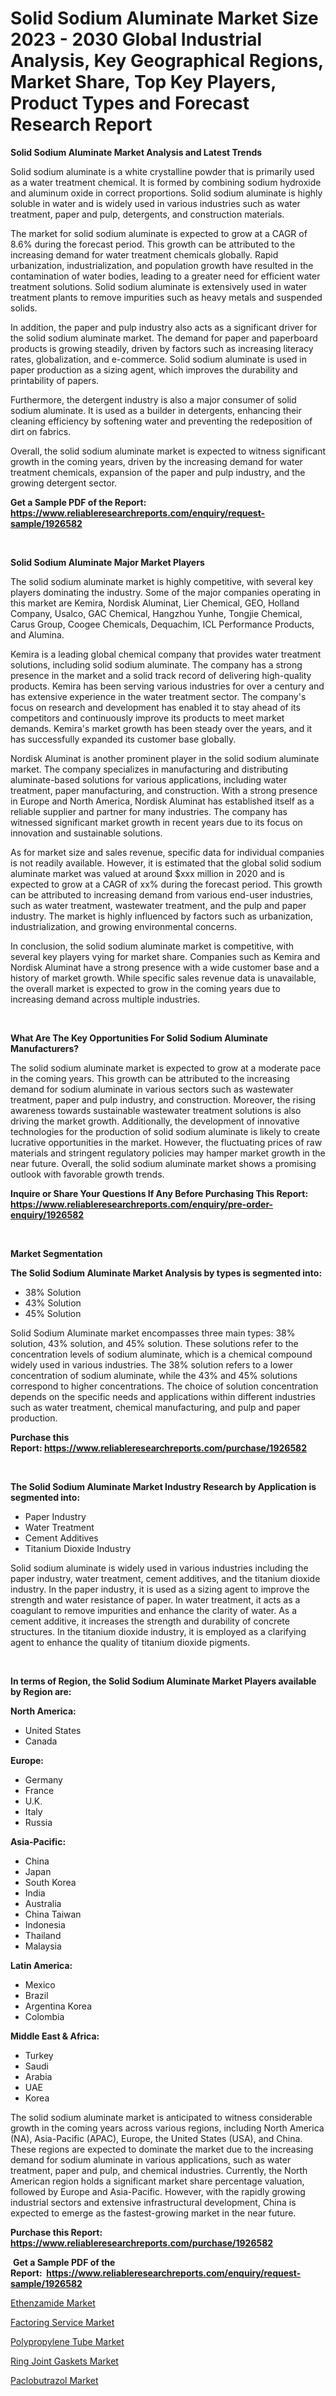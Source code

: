 <p><h1>Solid Sodium Aluminate Market Size 2023 - 2030 Global Industrial Analysis, Key Geographical Regions, Market Share, Top Key Players, Product Types and Forecast Research Report</h1></p><p><strong>Solid Sodium Aluminate Market Analysis and Latest Trends</strong></p>
<p><p>Solid sodium aluminate is a white crystalline powder that is primarily used as a water treatment chemical. It is formed by combining sodium hydroxide and aluminum oxide in correct proportions. Solid sodium aluminate is highly soluble in water and is widely used in various industries such as water treatment, paper and pulp, detergents, and construction materials.</p><p>The market for solid sodium aluminate is expected to grow at a CAGR of 8.6% during the forecast period. This growth can be attributed to the increasing demand for water treatment chemicals globally. Rapid urbanization, industrialization, and population growth have resulted in the contamination of water bodies, leading to a greater need for efficient water treatment solutions. Solid sodium aluminate is extensively used in water treatment plants to remove impurities such as heavy metals and suspended solids.</p><p>In addition, the paper and pulp industry also acts as a significant driver for the solid sodium aluminate market. The demand for paper and paperboard products is growing steadily, driven by factors such as increasing literacy rates, globalization, and e-commerce. Solid sodium aluminate is used in paper production as a sizing agent, which improves the durability and printability of papers.</p><p>Furthermore, the detergent industry is also a major consumer of solid sodium aluminate. It is used as a builder in detergents, enhancing their cleaning efficiency by softening water and preventing the redeposition of dirt on fabrics.</p><p>Overall, the solid sodium aluminate market is expected to witness significant growth in the coming years, driven by the increasing demand for water treatment chemicals, expansion of the paper and pulp industry, and the growing detergent sector.</p></p>
<p><strong>Get a Sample PDF of the Report:&nbsp; <a href="https://www.reliableresearchreports.com/enquiry/request-sample/1926582">https://www.reliableresearchreports.com/enquiry/request-sample/1926582</a></strong></p>
<p>&nbsp;</p>
<p><strong>Solid Sodium Aluminate Major Market Players</strong></p>
<p><p>The solid sodium aluminate market is highly competitive, with several key players dominating the industry. Some of the major companies operating in this market are Kemira, Nordisk Aluminat, Lier Chemical, GEO, Holland Company, Usalco, GAC Chemical, Hangzhou Yunhe, Tongjie Chemical, Carus Group, Coogee Chemicals, Dequachim, ICL Performance Products, and Alumina.</p><p>Kemira is a leading global chemical company that provides water treatment solutions, including solid sodium aluminate. The company has a strong presence in the market and a solid track record of delivering high-quality products. Kemira has been serving various industries for over a century and has extensive experience in the water treatment sector. The company's focus on research and development has enabled it to stay ahead of its competitors and continuously improve its products to meet market demands. Kemira's market growth has been steady over the years, and it has successfully expanded its customer base globally.</p><p>Nordisk Aluminat is another prominent player in the solid sodium aluminate market. The company specializes in manufacturing and distributing aluminate-based solutions for various applications, including water treatment, paper manufacturing, and construction. With a strong presence in Europe and North America, Nordisk Aluminat has established itself as a reliable supplier and partner for many industries. The company has witnessed significant market growth in recent years due to its focus on innovation and sustainable solutions.</p><p>As for market size and sales revenue, specific data for individual companies is not readily available. However, it is estimated that the global solid sodium aluminate market was valued at around $xxx million in 2020 and is expected to grow at a CAGR of xx% during the forecast period. This growth can be attributed to increasing demand from various end-user industries, such as water treatment, wastewater treatment, and the pulp and paper industry. The market is highly influenced by factors such as urbanization, industrialization, and growing environmental concerns.</p><p>In conclusion, the solid sodium aluminate market is competitive, with several key players vying for market share. Companies such as Kemira and Nordisk Aluminat have a strong presence with a wide customer base and a history of market growth. While specific sales revenue data is unavailable, the overall market is expected to grow in the coming years due to increasing demand across multiple industries.</p></p>
<p>&nbsp;</p>
<p><strong>What Are The Key Opportunities For Solid Sodium Aluminate Manufacturers?</strong></p>
<p><p>The solid sodium aluminate market is expected to grow at a moderate pace in the coming years. This growth can be attributed to the increasing demand for sodium aluminate in various sectors such as wastewater treatment, paper and pulp industry, and construction. Moreover, the rising awareness towards sustainable wastewater treatment solutions is also driving the market growth. Additionally, the development of innovative technologies for the production of solid sodium aluminate is likely to create lucrative opportunities in the market. However, the fluctuating prices of raw materials and stringent regulatory policies may hamper market growth in the near future. Overall, the solid sodium aluminate market shows a promising outlook with favorable growth trends.</p></p>
<p><strong>Inquire or Share Your Questions If Any Before Purchasing This Report: <a href="https://www.reliableresearchreports.com/enquiry/pre-order-enquiry/1926582">https://www.reliableresearchreports.com/enquiry/pre-order-enquiry/1926582</a></strong></p>
<p>&nbsp;</p>
<p><strong>Market Segmentation</strong></p>
<p><strong>The Solid Sodium Aluminate Market Analysis by types is segmented into:</strong></p>
<p><ul><li>38% Solution</li><li>43% Solution</li><li>45% Solution</li></ul></p>
<p><p>Solid Sodium Aluminate market encompasses three main types: 38% solution, 43% solution, and 45% solution. These solutions refer to the concentration levels of sodium aluminate, which is a chemical compound widely used in various industries. The 38% solution refers to a lower concentration of sodium aluminate, while the 43% and 45% solutions correspond to higher concentrations. The choice of solution concentration depends on the specific needs and applications within different industries such as water treatment, chemical manufacturing, and pulp and paper production.</p></p>
<p><strong>Purchase this Report:&nbsp;<a href="https://www.reliableresearchreports.com/purchase/1926582">https://www.reliableresearchreports.com/purchase/1926582</a></strong></p>
<p>&nbsp;</p>
<p><strong>The Solid Sodium Aluminate Market Industry Research by Application is segmented into:</strong></p>
<p><ul><li>Paper Industry</li><li>Water Treatment</li><li>Cement Additives</li><li>Titanium Dioxide Industry</li></ul></p>
<p><p>Solid sodium aluminate is widely used in various industries including the paper industry, water treatment, cement additives, and the titanium dioxide industry. In the paper industry, it is used as a sizing agent to improve the strength and water resistance of paper. In water treatment, it acts as a coagulant to remove impurities and enhance the clarity of water. As a cement additive, it increases the strength and durability of concrete structures. In the titanium dioxide industry, it is employed as a clarifying agent to enhance the quality of titanium dioxide pigments.</p></p>
<p>&nbsp;</p>
<p><strong>In terms of Region, the Solid Sodium Aluminate Market Players available by Region are:</strong></p>
<p>
    <p> <strong> North America: </strong>
        <ul>
            <li>United States</li>
            <li>Canada</li>
        </ul>
        </p> 
    <p> <strong> Europe: </strong>
        <ul>
            <li>Germany</li>
            <li>France</li>
            <li>U.K.</li>
            <li>Italy</li>
            <li>Russia</li>
        </ul>
        </p> 
    <p> <strong> Asia-Pacific: </strong>
        <ul>
            <li>China</li>
            <li>Japan</li>
            <li>South Korea</li>
            <li>India</li>
            <li>Australia</li>
            <li>China Taiwan</li>
            <li>Indonesia</li>
            <li>Thailand</li>
            <li>Malaysia</li>
        </ul>
        </p> 
    <p> <strong> Latin America: </strong>
        <ul>
            <li>Mexico</li>
            <li>Brazil</li>
            <li>Argentina Korea</li>
            <li>Colombia</li>
        </ul>
        </p> 
    <p> <strong> Middle East & Africa: </strong>
        <ul>
            <li>Turkey</li>
            <li>Saudi</li>
            <li>Arabia</li>
            <li>UAE</li>
            <li>Korea</li>
        </ul>
    </p>
    </p>
<p><p>The solid sodium aluminate market is anticipated to witness considerable growth in the coming years across various regions, including North America (NA), Asia-Pacific (APAC), Europe, the United States (USA), and China. These regions are expected to dominate the market due to the increasing demand for sodium aluminate in various applications, such as water treatment, paper and pulp, and chemical industries. Currently, the North American region holds a significant market share percentage valuation, followed by Europe and Asia-Pacific. However, with the rapidly growing industrial sectors and extensive infrastructural development, China is expected to emerge as the fastest-growing market in the near future.</p></p>
<p><strong>Purchase this Report: <a href="https://www.reliableresearchreports.com/purchase/1926582">https://www.reliableresearchreports.com/purchase/1926582</a></strong></p>
<p>&nbsp;<strong>Get a Sample PDF of the Report:&nbsp;&nbsp;<a href="https://www.reliableresearchreports.com/enquiry/request-sample/1926582">https://www.reliableresearchreports.com/enquiry/request-sample/1926582</a></strong></p>
<p><strong></strong></p>
<p><p><a href="https://github.com/abdelrhmankishk22/Market-Research-Report-List-1/blob/main/ethenzamide-market.md">Ethenzamide Market</a></p><p><a href="https://github.com/mahnoor2003/Market-Research-Report-List-1/blob/main/factoring-service-market.md">Factoring Service Market</a></p><p><a href="https://medium.com/@besaagolli28/analyzing-polypropylene-tube-market-global-industry-perspective-and-forecast-2023-to-2030-ad4bd4c1a0d2">Polypropylene Tube Market</a></p><p><a href="https://medium.com/@yjwzfixtb68151/ring-joint-gaskets-market-research-report-its-history-and-forecast-2023-to-2030-d04c2af5593b">Ring Joint Gaskets Market</a></p><p><a href="https://medium.com/@albanaduro2018/paclobutrazol-market-insights-into-market-cagr-market-trends-and-growth-strategies-99668bfea03e">Paclobutrazol Market</a></p></p>